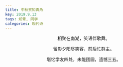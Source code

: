 ```yaml
---
title: 中秋贺知青角
key: 2019.9.13
tags: 知青, 同学
categories: 现代诗
---
```


<p align="center">相聚在南湖，笑语伴歌舞。
</p>
<p align="center">留影夕阳尽笑容，前后忙群主。
</p>
<p align="center">堪忆学友四处，未能团圆，遗憾三五。
</p>
